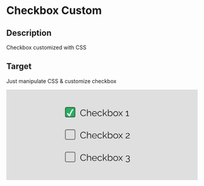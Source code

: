 # Checkbox Custom

## Description
Checkbox customized with CSS

## Target
Just manipulate CSS & customize checkbox

![Screenshot](checkbox.PNG)
